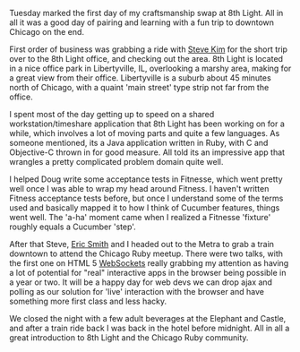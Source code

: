 Tuesday marked the first day of my craftsmanship swap at 8th Light.  All in all it was a good day of pairing and learning with a fun trip to downtown Chicago on the end.

First order of business was grabbing a ride with [Steve Kim](http://twitter.com/skim "") for the short trip over to the 8th Light office, and checking out the area.  8th Light is located in a nice office park in Libertyville, IL, overlooking a marshy area, making for a great view from their office.  Libertyville is a suburb about 45 minutes north of Chicago, with a quaint 'main street' type strip not far from the office.

I spent most of the day getting up to speed on a shared workstation/timeshare application that 8th Light has been working on for a while, which involves a lot of moving parts and quite a few languages.  As someone mentioned, its a Java application written in Ruby, with C and Objective-C thrown in for good measure.  All told its an impressive app that wrangles a pretty complicated problem domain quite well.

I helped Doug write some acceptance tests in Fitnesse, which went pretty well once I was able to wrap my head around Fitness.  I haven't written Fitness acceptance tests before, but once I understand some of the terms used and basically mapped it to how I think of Cucumber features, things went well.  The 'a-ha' moment came when I realized a Fitnesse 'fixture' roughly equals a Cucumber 'step'.

After that Steve, [Eric Smith](http://twitter.com/paytonrules "Eric Smith") and I headed out to the Metra to grab a train downtown to attend the Chicago Ruby meetup.  There were two talks, with the first one on HTML 5 [WebSockets](http://dev.w3.org/html5/websockets/ "The WebSocket API") really grabbing my attention as having a lot of potential for "real" interactive apps in the browser being possible in a year or two.  It will be a happy day for web devs we can drop ajax and polling as our solution for 'live' interaction with the browser and have something more first class and less hacky.

We closed the night with a few adult beverages at the Elephant and Castle, and after a train ride back I was back in the hotel before midnight.  All in all a great introduction to 8th Light and the Chicago Ruby community.